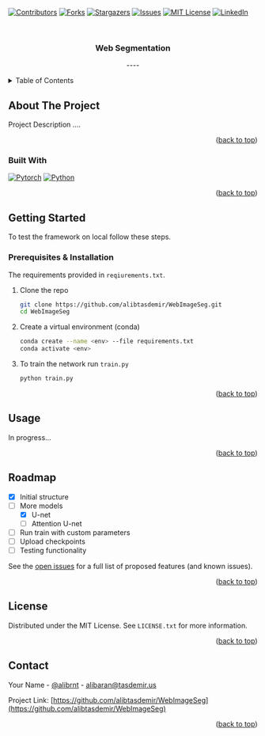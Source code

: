 <!-- Improved compatibility of back to top link: See: https://github.com/othneildrew/Best-README-Template/pull/73 -->
<a name="readme-top"></a>
<!--
*** Thanks for checking out the Best-README-Template. If you have a suggestion
*** that would make this better, please fork the repo and create a pull request
*** or simply open an issue with the tag "enhancement".
*** Don't forget to give the project a star!
*** Thanks again! Now go create something AMAZING! :D
-->



<!-- PROJECT SHIELDS -->
<!--
*** I'm using markdown "reference style" links for readability.
*** Reference links are enclosed in brackets [ ] instead of parentheses ( ).
*** See the bottom of this document for the declaration of the reference variables
*** for contributors-url, forks-url, etc. This is an optional, concise syntax you may use.
*** https://www.markdownguide.org/basic-syntax/#reference-style-links
-->
[![Contributors][contributors-shield]][contributors-url]
[![Forks][forks-shield]][forks-url]
[![Stargazers][stars-shield]][stars-url]
[![Issues][issues-shield]][issues-url]
[![MIT License][license-shield]][license-url]
[![LinkedIn][linkedin-shield]][linkedin-url]



<!-- PROJECT LOGO -->
<br />
<div align="center">

<h3 align="center">Web Segmentation</h3>

  <p align="center">
    ----
  </p>
</div>



<!-- TABLE OF CONTENTS -->
<details>
  <summary>Table of Contents</summary>
  <ol>
    <li>
      <a href="#about-the-project">About The Project</a>
      <ul>
        <li><a href="#built-with">Built With</a></li>
      </ul>
    </li>
    <li>
      <a href="#getting-started">Getting Started</a>
      <ul>
        <li><a href="#prerequisites">Prerequisites</a></li>
        <li><a href="#installation">Installation</a></li>
      </ul>
    </li>
    <li><a href="#usage">Usage</a></li>
    <li><a href="#roadmap">Roadmap</a></li>
    <li><a href="#contact">Contact</a></li>
    <li><a href="#acknowledgments">Acknowledgments</a></li>
  </ol>
</details>



<!-- ABOUT THE PROJECT -->
## About The Project

Project Description ....

<p align="right">(<a href="#readme-top">back to top</a>)</p>



### Built With

[![Pytorch][Pytorch]][Pytorch-url] [![Python][Python]][Python-url]

<p align="right">(<a href="#readme-top">back to top</a>)</p>



<!-- GETTING STARTED -->
## Getting Started

To test the framework on local follow these steps.

### Prerequisites & Installation

The requirements provided in `reqiurements.txt`. 

1. Clone the repo
   ```bash
   git clone https://github.com/alibtasdemir/WebImageSeg.git
   cd WebImageSeg
   ```
2. Create a virtual environment (conda)
   ```bash
   conda create --name <env> --file requirements.txt
   conda activate <env>
   ```
3. To train the network run `train.py`
   ```bash
   python train.py
   ```

<p align="right">(<a href="#readme-top">back to top</a>)</p>



<!-- USAGE EXAMPLES -->
## Usage

In progress...

<p align="right">(<a href="#readme-top">back to top</a>)</p>



<!-- ROADMAP -->
## Roadmap

- [x] Initial structure
- [ ] More models
    - [x] U-net
    - [ ] Attention U-net
- [ ] Run train with custom parameters
- [ ] Upload checkpoints
- [ ] Testing functionality

See the [open issues](https://github.com/alibtasdemir/WebImageSeg/issues) for a full list of proposed features (and known issues).

<p align="right">(<a href="#readme-top">back to top</a>)</p>



<!-- CONTRIBUTING -->
<!-- 
## Contributing

Contributions are what make the open source community such an amazing place to learn, inspire, and create. Any contributions you make are **greatly appreciated**.

If you have a suggestion that would make this better, please fork the repo and create a pull request. You can also simply open an issue with the tag "enhancement".
Don't forget to give the project a star! Thanks again!

1. Fork the Project
2. Create your Feature Branch (`git checkout -b feature/AmazingFeature`)
3. Commit your Changes (`git commit -m 'Add some AmazingFeature'`)
4. Push to the Branch (`git push origin feature/AmazingFeature`)
5. Open a Pull Request

<p align="right">(<a href="#readme-top">back to top</a>)</p>
-->



<!-- LICENSE -->
## License

Distributed under the MIT License. See `LICENSE.txt` for more information.

<p align="right">(<a href="#readme-top">back to top</a>)</p>



<!-- CONTACT -->
## Contact

Your Name - [@alibrnt](https://twitter.com/alibrnt) - alibaran@tasdemir.us

Project Link: [https://github.com/alibtasdemir/WebImageSeg](https://github.com/alibtasdemir/WebImageSeg)

<p align="right">(<a href="#readme-top">back to top</a>)</p>



<!-- ACKNOWLEDGMENTS 
## Acknowledgments

* []()
* []()
* []()

<p align="right">(<a href="#readme-top">back to top</a>)</p>
-->



<!-- MARKDOWN LINKS & IMAGES -->
<!-- https://www.markdownguide.org/basic-syntax/#reference-style-links -->
[contributors-shield]: https://img.shields.io/github/contributors/alibtasdemir/WebImageSeg.svg?style=for-the-badge
[contributors-url]: https://github.com/alibtasdemir/WebImageSeg/graphs/contributors
[forks-shield]: https://img.shields.io/github/forks/alibtasdemir/WebImageSeg.svg?style=for-the-badge
[forks-url]: https://github.com/alibtasdemir/WebImageSeg/network/members
[stars-shield]: https://img.shields.io/github/stars/alibtasdemir/WebImageSeg.svg?style=for-the-badge
[stars-url]: https://github.com/alibtasdemir/WebImageSeg/stargazers
[issues-shield]: https://img.shields.io/github/issues/alibtasdemir/WebImageSeg.svg?style=for-the-badge
[issues-url]: https://github.com/alibtasdemir/WebImageSeg/issues
[license-shield]: https://img.shields.io/github/license/alibtasdemir/WebImageSeg.svg?style=for-the-badge
[license-url]: https://github.com/alibtasdemir/WebImageSeg/blob/master/LICENSE
[linkedin-shield]: https://img.shields.io/badge/-LinkedIn-black.svg?style=for-the-badge&logo=linkedin&colorB=555
[linkedin-url]: https://linkedin.com/in/alibtasdemir
[product-screenshot]: images/screenshot.png
[PyTorch]: https://img.shields.io/badge/PyTorch-%23EE4C2C.svg?style=for-the-badge&logo=PyTorch&logoColor=white
[Pytorch-url]: https://pytorch.org/
[Python]: https://img.shields.io/badge/python-3670A0?style=for-the-badge&logo=python&logoColor=ffdd54
[Python-url]: https://www.python.org/

